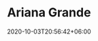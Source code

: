 ---
title: "Ariana Grande"
date: 2020-10-03T20:56:42+06:00
type: portfolio
image: "images/projects/text_ArianaGrande/grande-2-real.svg"
category: ["REAL"]
project_images: ["images/projects/text_ArianaGrande/grande-2-real.svg"]
---